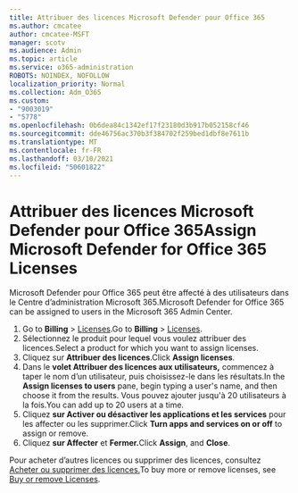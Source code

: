 ```yaml
---
title: Attribuer des licences Microsoft Defender pour Office 365
ms.author: cmcatee
author: cmcatee-MSFT
manager: scotv
ms.audience: Admin
ms.topic: article
ms.service: o365-administration
ROBOTS: NOINDEX, NOFOLLOW
localization_priority: Normal
ms.collection: Adm_O365
ms.custom:
- "9003019"
- "5778"
ms.openlocfilehash: 0b6dea84c1342ef17f23180d3b917b052158cf46
ms.sourcegitcommit: dde46756ac370b3f384702f259bed1dbf8e7611b
ms.translationtype: MT
ms.contentlocale: fr-FR
ms.lasthandoff: 03/10/2021
ms.locfileid: "50601822"
---
```

# <a name="assign-microsoft-defender-for-office-365-licenses"></a><span data-ttu-id="e82e7-102">Attribuer des licences Microsoft Defender pour Office 365</span><span class="sxs-lookup"><span data-stu-id="e82e7-102">Assign Microsoft Defender for Office 365 Licenses</span></span>

<span data-ttu-id="e82e7-103">Microsoft Defender pour Office 365 peut être affecté à des utilisateurs dans le Centre d’administration Microsoft 365.</span><span class="sxs-lookup"><span data-stu-id="e82e7-103">Microsoft Defender for Office 365 can be assigned to users in the Microsoft 365 Admin Center.</span></span>

1. <span data-ttu-id="e82e7-104">Go to **Billing**  >  [Licenses](https://go.microsoft.com/fwlink/p/?linkid=842264).</span><span class="sxs-lookup"><span data-stu-id="e82e7-104">Go to **Billing** > [Licenses](https://go.microsoft.com/fwlink/p/?linkid=842264).</span></span>
2. <span data-ttu-id="e82e7-105">Sélectionnez le produit pour lequel vous voulez attribuer des licences.</span><span class="sxs-lookup"><span data-stu-id="e82e7-105">Select a product for which you want to assign licenses.</span></span>
3. <span data-ttu-id="e82e7-106">Cliquez sur **Attribuer des licences**.</span><span class="sxs-lookup"><span data-stu-id="e82e7-106">Click **Assign licenses**.</span></span>
4. <span data-ttu-id="e82e7-107">Dans le **volet Attribuer des licences aux utilisateurs,**  commencez à taper le nom d’un utilisateur, puis choisissez-le dans les résultats.</span><span class="sxs-lookup"><span data-stu-id="e82e7-107">In the **Assign licenses to users**  pane, begin typing a user's name, and then choose it from the results.</span></span> <span data-ttu-id="e82e7-108">Vous pouvez ajouter jusqu'à 20 utilisateurs à la fois.</span><span class="sxs-lookup"><span data-stu-id="e82e7-108">You can add up to 20 users at a time.</span></span>
5. <span data-ttu-id="e82e7-109">Cliquez **sur Activer ou désactiver les applications et les services**  pour les affecter ou les supprimer.</span><span class="sxs-lookup"><span data-stu-id="e82e7-109">Click **Turn apps and services on or off**  to assign or remove.</span></span>
6. <span data-ttu-id="e82e7-110">Cliquez **sur Affecter** et **Fermer.**</span><span class="sxs-lookup"><span data-stu-id="e82e7-110">Click **Assign**, and  **Close**.</span></span>

<span data-ttu-id="e82e7-111">Pour acheter d’autres licences ou supprimer des licences, consultez [Acheter ou supprimer des licences.](https://docs.microsoft.com/microsoft-365/commerce/licenses/buy-licenses#buy-or-remove-licenses-for-your-business-subscription)</span><span class="sxs-lookup"><span data-stu-id="e82e7-111">To buy more or remove licenses, see [Buy or remove Licenses](https://docs.microsoft.com/microsoft-365/commerce/licenses/buy-licenses#buy-or-remove-licenses-for-your-business-subscription).</span></span>